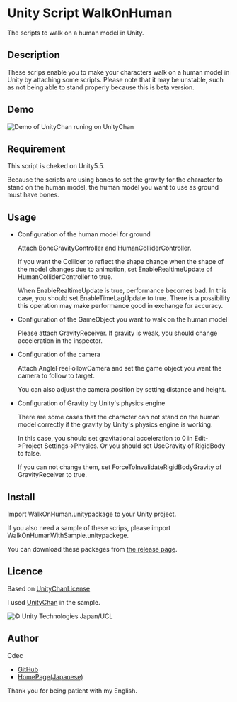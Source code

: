 Unity Script WalkOnHuman
====

The scripts to walk on a human model in Unity.

## Description

These scrips enable you to make your characters walk on a human model in Unity by attaching some scripts. Please note that it may be unstable, such as not being able to stand properly because this is beta version.

## Demo

![Demo of UnityChan runing on UnityChan](https://github.com/CdecPGL/ImageRepository/blob/master/WalkOnHumanDemo.gif?raw=true)

## Requirement

This script is cheked on Unity5.5.

Because the scripts are using bones to set the gravity for the character to stand on the human model, the human model you want to use as ground must have bones.

## Usage

- Configuration of the human model for ground

    Attach BoneGravityController and HumanColliderController.

    If you want the Collider to reflect the shape change when the shape of the model changes due to animation, set EnableRealtimeUpdate of HumanColliderController to true.

    When EnableRealtimeUpdate is true, performance becomes bad. In this case, you should set EnableTimeLagUpdate to true. There is a possibility this operation may make performance good in exchange for accuracy.

- Configuration of the GameObject you want to walk on the human model

    Please attach GravityReceiver. If gravity is weak, you should change acceleration in the inspector.

- Configuration of the camera

    Attach AngleFreeFollowCamera and set the game object you want the camera to follow to target.

    You can also adjust the camera position by setting distance and height.

- Configuration of Gravity by Unity's physics engine

    There are some cases that the character can not stand on the human model correctly if the gravity by Unity's physics engine is working.

    In this case, you should set gravitational acceleration to 0 in Edit->Project Settings->Physics. Or you should set UseGravity of RigidBody to false.

    If you can not change them, set ForceToInvalidateRigidBodyGravity of GravityReceiver to true.

## Install

Import WalkOnHuman.unitypackage to your Unity project.
    
If you also need a sample of these scrips, please import WalkOnHumanWithSample.unitypackege.

You can download these packages from [the release page](https://github.com/CdecPGL/Unity-Script-WalkOnHuman/releases).

## Licence

Based on [UnityChanLicense](http://unity-chan.com/contents/license_en/)

I used [UnityChan](http://unity-chan.com/) in the sample.

![© Unity Technologies Japan/UCL](http://unity-chan.com/images/imageLicenseLogo.png "UCL")

## Author

Cdec
- [GitHub](https://github.com/CdecPGL)
- [HomePage(Japanese)](http://planetagamelabo.com/homepage)

Thank you for being patient with my English.